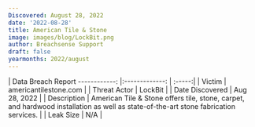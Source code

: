 ```yaml
---
Discovered: August 28, 2022
date: '2022-08-28'
title: American Tile & Stone
image: images/blog/LockBit.png
author: Breachsense Support
draft: false
yearmonths: 2022/august
---
```



| Data Breach Report
------------:     |:-------------:    | :-----:|
| Victim      | americantilestone.com      | 
| Threat Actor      | LockBit      | 
| Date Discovered      | Aug 28, 2022      | 
| Description      | American Tile & Stone offers tile, stone, carpet, and hardwood installation as well as state-of-the-art stone fabrication services.       | 
| Leak Size      | N/A      | 

